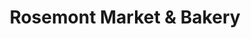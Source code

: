 ---
title: "Rosemont Market & Bakery"
url: /cape-elizabeth/rosemont-market-and-bakery/
shop: greengrocer
---
